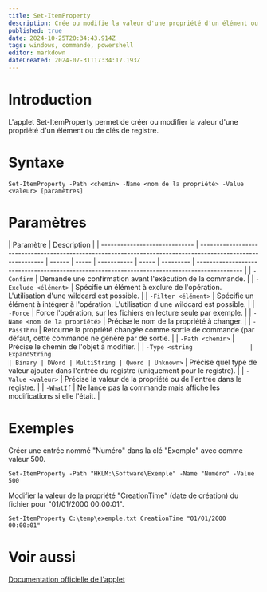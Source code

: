 ```yaml
---
title: Set-ItemProperty
description: Crée ou modifie la valeur d'une propriété d'un élément ou de clés de registre.
published: true
date: 2024-10-25T20:34:43.914Z
tags: windows, commande, powershell
editor: markdown
dateCreated: 2024-07-31T17:34:17.193Z
---
```


# Introduction

L'applet Set-ItemProperty permet de créer ou modifier la valeur d'une propriété d'un élément ou de clés de registre.

# Syntaxe

`Set-ItemProperty -Path <chemin> -Name <nom de la propriété> -Value <valeur> [paramètres]`

# Paramètres

| Paramètre                     | Description                                                                                                 |
| ----------------------------- | ----------------------------------------------------------------------------------------------------------- | ------ | ----- | ----------- | ----- | --------- | -------------------------------------------------------------------------------------------- |
| `-Confirm`                    | Demande une confirmation avant l'exécution de la commande.                                                  |
| `-Exclude <élément>`          | Spécifie un élément à exclure de l'opération. L'utilisation d'une wildcard est possible.                    |
| `-Filter <élément>`           | Spécifie un élément à intégrer à l'opération. L'utilisation d'une wildcard est possible.                    |
| `-Force`                      | Force l'opération, sur les fichiers en lecture seule par exemple.                                           |
| `-Name <nom de la propriété>` | Précise le nom de la propriété à changer.                                                                   |
| `-PassThru`                   | Retourne la propriété changée comme sortie de commande (par défaut, cette commande ne génère par de sortie. |
| `-Path <chemin>`              | Précise le chemin de l'objet à modifier.                                                                    |
| `-Type <string                | ExpandString                                                                                                | Binary | DWord | MultiString | Qword | Unknown>` | Précise quel type de valeur ajouter dans l'entrée du registre (uniquement pour le registre). |
| `-Value <valeur>`             | Précise la valeur de la propriété ou de l'entrée dans le registre.                                          |
| `-WhatIf`                     | Ne lance pas la commande mais affiche les modifications si elle l'était.                                    |

# Exemples

Créer une entrée nommé "Numéro" dans la clé "Exemple" avec comme valeur 500.

`Set-ItemProperty -Path "HKLM:\Software\Exemple" -Name "Numéro" -Value 500`

Modifier la valeur de la propriété "CreationTime" (date de création) du fichier pour "01/01/2000 00:00:01".

`Set-ItemProperty C:\temp\exemple.txt CreationTime "01/01/2000 00:00:01"`

# Voir aussi

[Documentation officielle de l'applet](https://learn.microsoft.com/en-us/powershell/module/microsoft.powershell.management/set-itemproperty?view=powershell-7.4)
